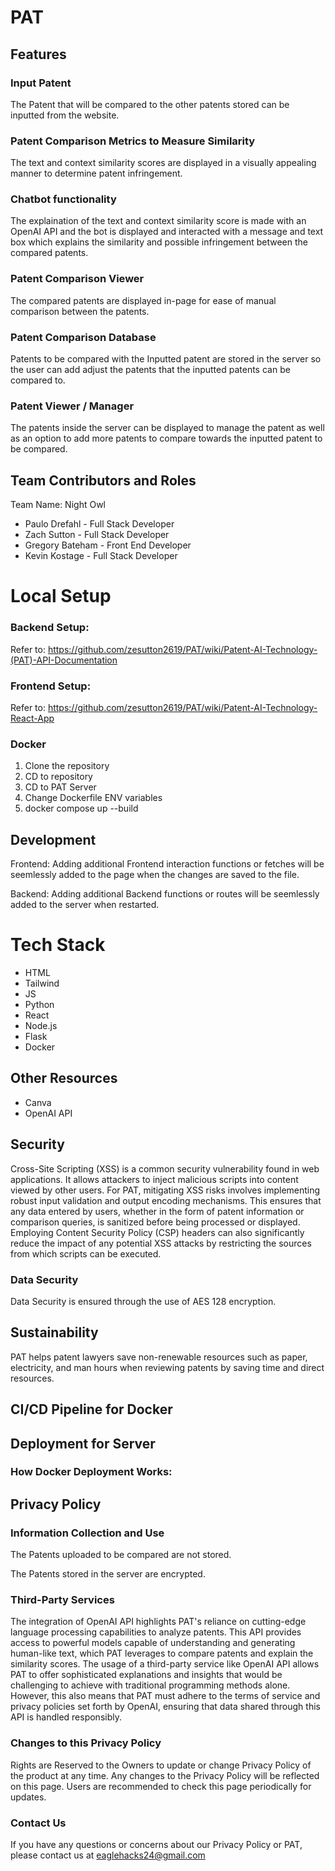 # PAT

## Features

### Input Patent

The Patent that will be compared to the other patents stored can be inputted from the website.

### Patent Comparison Metrics to Measure Similarity

The text and context similarity scores are displayed in a visually appealing manner to determine patent infringement.

### Chatbot functionality

The explaination of the text and context similarity score is made with an OpenAI API and the bot is displayed and interacted with a message and text box which explains the similarity and possible infringement between the compared patents.

### Patent Comparison Viewer

The compared patents are displayed in-page for ease of manual comparison between the patents.

### Patent Comparison Database

Patents to be compared with the Inputted patent are stored in the server so the user can add adjust the patents that the inputted patents can be compared to.

### Patent Viewer / Manager

The patents inside the server can be displayed to manage the patent as well as an option to add more patents to compare towards the inputted patent to be compared.

## Team Contributors and Roles
Team Name: Night Owl
* Paulo Drefahl - Full Stack Developer
* Zach Sutton - Full Stack Developer
* Gregory Bateham - Front End Developer
* Kevin Kostage - Full Stack Developer

# Local Setup
### Backend Setup:

Refer to: https://github.com/zesutton2619/PAT/wiki/Patent-AI-Technology-(PAT)-API-Documentation

### Frontend Setup:

Refer to: https://github.com/zesutton2619/PAT/wiki/Patent-AI-Technology-React-App

### Docker
1. Clone the repository
2. CD to repository
3. CD to PAT Server
4. Change Dockerfile ENV variables
5. docker compose up --build

## Development

Frontend:
Adding additional Frontend interaction functions or fetches will be seemlessly added to the page when the changes are saved to the file.

Backend:
Adding additional Backend functions or routes will be seemlessly added to the server when restarted.

# Tech Stack

* HTML
* Tailwind
* JS
* Python
* React
* Node.js
* Flask
* Docker


## Other Resources

* Canva
* OpenAI API

## Security

Cross-Site Scripting (XSS) is a common security vulnerability found in web applications. It allows attackers to inject malicious scripts into content viewed by other users. For PAT, mitigating XSS risks involves implementing robust input validation and output encoding mechanisms. This ensures that any data entered by users, whether in the form of patent information or comparison queries, is sanitized before being processed or displayed. Employing Content Security Policy (CSP) headers can also significantly reduce the impact of any potential XSS attacks by restricting the sources from which scripts can be executed.

### Data Security

Data Security is ensured through the use of AES 128 encryption.

## Sustainability

PAT helps patent lawyers save non-renewable resources such as paper, electricity, and man hours when reviewing patents by saving time and direct resources.

## CI/CD Pipeline for Docker

## Deployment for Server

### How Docker Deployment Works:

## Privacy Policy

### Information Collection and Use

The Patents uploaded to be compared are not stored.

The Patents stored in the server are encrypted.

### Third-Party Services

The integration of OpenAI API highlights PAT's reliance on cutting-edge language processing capabilities to analyze patents. This API provides access to powerful models capable of understanding and generating human-like text, which PAT leverages to compare patents and explain the similarity scores. The usage of a third-party service like OpenAI API allows PAT to offer sophisticated explanations and insights that would be challenging to achieve with traditional programming methods alone. However, this also means that PAT must adhere to the terms of service and privacy policies set forth by OpenAI, ensuring that data shared through this API is handled responsibly.

### Changes to this Privacy Policy

Rights are Reserved to the Owners to update or change Privacy Policy of the product at any time. Any changes to the Privacy Policy will be reflected on this page. Users are recommended to check this page periodically for updates.

### Contact Us

If you have any questions or concerns about our Privacy Policy or PAT, please contact us at eaglehacks24@gmail.com
